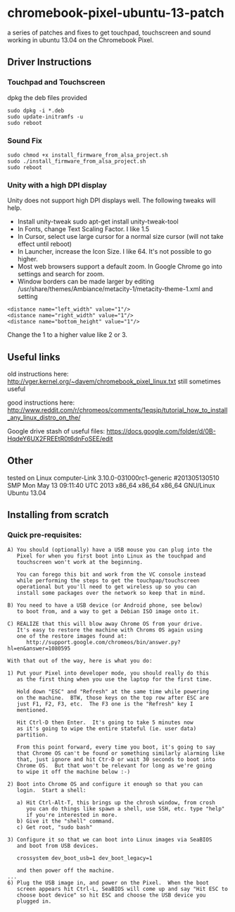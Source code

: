 # chromebook-pixel-ubuntu-13-patch

a series of patches and fixes to get touchpad, touchscreen and sound working in ubuntu 13.04 on the Chromebook Pixel.

## Driver Instructions

### Touchpad and Touchscreen
dpkg the deb files provided

```
sudo dpkg -i *.deb
sudo update-initramfs -u
sudo reboot
```

### Sound Fix

```
sudo chmod +x install_firmware_from_alsa_project.sh
sudo ./install_firmware_from_alsa_project.sh
sudo reboot
```

### Unity with a high DPI display
Unity does not support high DPI displays well. The following tweaks will help.
- Install unity-tweak
    sudo apt-get install unity-tweak-tool
- In Fonts, change Text Scaling Factor. I like 1.5
- In Cursor, select use large cursor for a normal size cursor (will not take effect until reboot)
- In Launcher, increase the Icon Size. I like 64. It's not possible to go higher.
- Most web browsers support a default zoom. In Google Chrome go into settings and search for zoom. 
- Window borders can be made larger by editing 
/usr/share/themes/Ambiance/metacity-1/metacity-theme-1.xml
and setting 

```
<distance name="left_width" value="1"/>
<distance name="right_width" value="1"/>
<distance name="bottom_height" value="1"/>
```

Change the 1 to a higher value like 2 or 3.


## Useful links

old instructions here: http://vger.kernel.org/~davem/chromebook_pixel_linux.txt still sometimes useful

good instructions here: http://www.reddit.com/r/chromeos/comments/1eqsjp/tutorial_how_to_install_any_linux_distro_on_the/

Google drive stash of useful files: https://docs.google.com/folder/d/0B-HqdeY6UX2FREEtR0t6dnFoSEE/edit

## Other

tested on Linux computer-Link 3.10.0-031000rc1-generic #201305130510 SMP Mon May 13 09:11:40 UTC 2013 x86_64 x86_64 x86_64 GNU/Linux
Ubuntu 13.04

## Installing from scratch 

### Quick pre-requisites:

```
A) You should (optionally) have a USB mouse you can plug into the
   Pixel for when you first boot into Linux as the touchpad and
   touchscreen won't work at the beginning.

   You can forego this bit and work from the VC console instead
   while performing the steps to get the touchpap/touchscreen
   operational but you'll need to get wireless up so you can
   install some packages over the network so keep that in mind.

B) You need to have a USB device (or Android phone, see below)
   to boot from, and a way to get a Debian ISO image onto it.

C) REALIZE that this will blow away Chrome OS from your drive.
   It's easy to restore the machine with Chroms OS again using
   one of the restore images found at:
      http://support.google.com/chromeos/bin/answer.py?hl=en&answer=1080595

With that out of the way, here is what you do:

1) Put your Pixel into developer mode, you should really do this
   as the first thing when you use the laptop for the first time.

   Hold down "ESC" and "Refresh" at the same time while powering
   on the machine.  BTW, those keys on the top row after ESC are
   just F1, F2, F3, etc.  The F3 one is the "Refresh" key I
   mentioned.

   Hit Ctrl-D then Enter.  It's going to take 5 minutes now
   as it's going to wipe the entire stateful (ie. user data)
   partition.

   From this point forward, every time you boot, it's going to say
   that Chrome OS can't be found or something similarly alarming like
   that, just ignore and hit Ctr-D or wait 30 seconds to boot into
   Chrome OS.  But that won't be relevant for long as we're going
   to wipe it off the machine below :-)

2) Boot into Chrome OS and configure it enough so that you can
   login.  Start a shell:

   a) Hit Ctrl-Alt-T, this brings up the chrosh window, from crosh
      you can do things like spawn a shell, use SSH, etc. type "help"
      if you're interested in more.
   b) Give it the "shell" command.
   c) Get root, "sudo bash"

3) Configure it so that we can boot into Linux images via SeaBIOS
   and boot from USB devices.

   crossystem dev_boot_usb=1 dev_boot_legacy=1

   and then power off the machine.
...
6) Plug the USB image in, and power on the Pixel.  When the boot
   screen appears hit Ctrl-L, SeaBIOS will come up and say "Hit ESC to
   choose boot device" so hit ESC and choose the USB device you
   plugged in.
   
```
